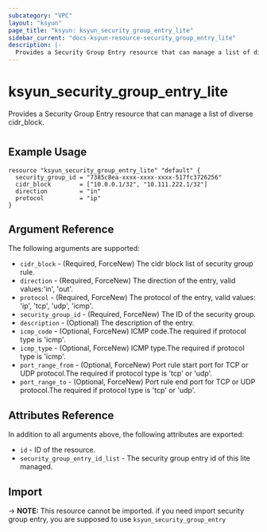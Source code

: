 ```yaml
---
subcategory: "VPC"
layout: "ksyun"
page_title: "ksyun: ksyun_security_group_entry_lite"
sidebar_current: "docs-ksyun-resource-security_group_entry_lite"
description: |-
  Provides a Security Group Entry resource that can manage a list of diverse cidr_block.
---
```


# ksyun_security_group_entry_lite

Provides a Security Group Entry resource that can manage a list of diverse cidr_block.

#

## Example Usage

```hcl
resource "ksyun_security_group_entry_lite" "default" {
  security_group_id = "7385c8ea-xxxx-xxxx-xxxx-517fc3726256"
  cidr_block        = ["10.0.0.1/32", "10.111.222.1/32"]
  direction         = "in"
  protocol          = "ip"
}
```

## Argument Reference

The following arguments are supported:

* `cidr_block` - (Required, ForceNew) The cidr block list of security group rule.
* `direction` - (Required, ForceNew) The direction of the entry, valid values:'in', 'out'.
* `protocol` - (Required, ForceNew) The protocol of the entry, valid values: 'ip', 'tcp', 'udp', 'icmp'.
* `security_group_id` - (Required, ForceNew) The ID of the security group.
* `description` - (Optional) The description of the entry.
* `icmp_code` - (Optional, ForceNew) ICMP code.The required if protocol type is 'icmp'.
* `icmp_type` - (Optional, ForceNew) ICMP type.The required if protocol type is 'icmp'.
* `port_range_from` - (Optional, ForceNew) Port rule start port for TCP or UDP protocol.The required if protocol type is 'tcp' or 'udp'.
* `port_range_to` - (Optional, ForceNew) Port rule end port for TCP or UDP protocol.The required if protocol type is 'tcp' or 'udp'.

## Attributes Reference

In addition to all arguments above, the following attributes are exported:

* `id` - ID of the resource.
* `security_group_entry_id_list` - The security group entry id of this lite managed.


## Import

-> **NOTE:** This resource cannot be imported. if you need import security group entry, you are supposed to use `ksyun_security_group_entry`

